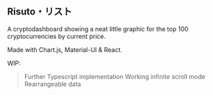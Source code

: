 ## Risuto・リスト

A cryptodashboard showing a neat little graphic for the top 100 cryptocurrencies by current price. 

Made with Chart.js, Material-UI & React. 

WIP: 
> Further Typescript implementation
> Working infinite scroll mode
> Rearrangeable data
